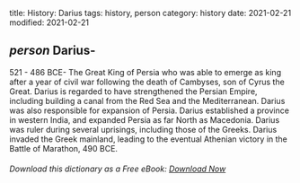 title: History: Darius
tags: history, person
category: history
date: 2021-02-21
modified: 2021-02-21

## _person_  Darius-
521 - 486 BCE-
The Great King of Persia who was able
to emerge as king after a year of civil war following the death of
Cambyses, son of Cyrus the Great.  Darius is regarded to have
strengthened the Persian Empire, including building a canal from the
Red Sea and the Mediterranean.  Darius was also responsible for
expansion of Persia.  Darius established a province in western India,
and expanded Persia as far North as Macedonia.  Darius was ruler
during several uprisings, including those of the Greeks.  Darius
invaded the Greek mainland, leading to the eventual Athenian victory
in the Battle of Marathon,   490 BCE.



###### Download *this* dictionary as a Free eBook: [Download Now]({static}static/SerfHistoryDictionary.pdf)

